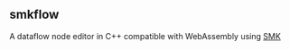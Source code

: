 smkflow
---------------

A dataflow node editor in C++ compatible with WebAssembly using
[SMK](https://github.com/ArthurSonzogni/smk)
